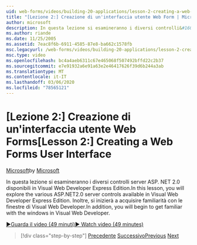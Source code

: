 ```yaml
---
uid: web-forms/videos/building-20-applications/lesson-2-creating-a-web-forms-user-interface
title: "[Lezione 2:] Creazione di un'interfaccia utente Web Form | Microsoft Docs"
author: microsoft
description: In questa lezione si esamineranno i diversi controlli&#160;server ASP.NET 2,0 disponibili in Visual Web Developer Express Edition. Inoltre, si inizierà...
ms.author: riande
ms.date: 11/25/2005
ms.assetid: 7eac8f6b-6911-4585-87e8-ba662c1578fb
msc.legacyurl: /web-forms/videos/building-20-applications/lesson-2-creating-a-web-forms-user-interface
msc.type: video
ms.openlocfilehash: bc4a4aeb6311c67e465068f507492bffd22c2b37
ms.sourcegitcommit: e7e91932a6e91a63e2e46417626f39d6b244a3ab
ms.translationtype: MT
ms.contentlocale: it-IT
ms.lasthandoff: 03/06/2020
ms.locfileid: "78565121"
---
```

# <a name="lesson-2-creating-a-web-forms-user-interface"></a><span data-ttu-id="bc9dd-104">[Lezione 2:] Creazione di un'interfaccia utente Web Forms</span><span class="sxs-lookup"><span data-stu-id="bc9dd-104">[Lesson 2:] Creating a Web Forms User Interface</span></span>

<span data-ttu-id="bc9dd-105">[Microsoft](https://github.com/microsoft)</span><span class="sxs-lookup"><span data-stu-id="bc9dd-105">by [Microsoft](https://github.com/microsoft)</span></span>

<span data-ttu-id="bc9dd-106">In questa lezione si esamineranno i diversi controlli server ASP. NET 2.0 disponibili in Visual Web Developer Express Edition.</span><span class="sxs-lookup"><span data-stu-id="bc9dd-106">In this lesson, you will explore the various ASP.NET2.0 server controls available in Visual Web Developer Express Edition.</span></span> <span data-ttu-id="bc9dd-107">Inoltre, si inizierà a acquisire familiarità con le finestre di Visual Web Developer.</span><span class="sxs-lookup"><span data-stu-id="bc9dd-107">In addition, you will begin to get familiar with the windows in Visual Web Developer.</span></span>

[<span data-ttu-id="bc9dd-108">&#9654;Guarda il video (49 minuti)</span><span class="sxs-lookup"><span data-stu-id="bc9dd-108">&#9654; Watch video (49 minutes)</span></span>](https://channel9.msdn.com/Blogs/ASP-NET-Site-Videos/lesson-2-creating-a-web-forms-user-interface)

> [!div class="step-by-step"]
> <span data-ttu-id="bc9dd-109">[Precedente](lesson-1-getting-started-with-visual-web-developer-express.md)
> [Successivo](lesson-3-understanding-more-about-events-and-postback.md)</span><span class="sxs-lookup"><span data-stu-id="bc9dd-109">[Previous](lesson-1-getting-started-with-visual-web-developer-express.md)
[Next](lesson-3-understanding-more-about-events-and-postback.md)</span></span>
